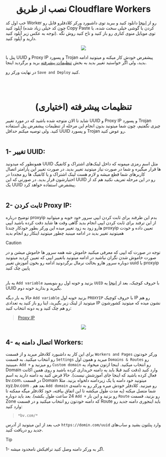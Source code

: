 <h1 align="center">نصب از طریق Cloudflare Workers</h1>

خب اول کد Worker رو از [اینجا](https://github.com/bia-pain-bache/BPB-Worker-Panel/releases/latest/download/worker.js) دانلود کنید و ببرید توی داشبورد ورکر کلادفلرو فایل رو آپلود کنید (چون کد خیلی زیاد شده Copy Paste کردن با گوشی خیلی سخت شده، با توجه به عکس زیر آپلود کنید). توی مویایل منوی کناری رو باز کنید و تاح کنید روش نگه دارید و آپلود کنید.

<p align="center">
  <img src="assets/images/Worker_mobile_upload.jpg">
</p>

پنل با UUID و Proxy IP و پسورد Trojan پیشفرض خودش کار میکنه و میتونید ادامه بدید، ولی اگر خواستید تغییر بدید به بخش [تنظیمات پیشرفته](#تنظیمات-پیشرفته-اختیاری) برید و برگردید اینجا.

 در نهایت ورکر رو `Save and Deploy` کنید.





<br><br>
<h1 align="center">تنظیمات پیشرفته (اختیاری)</h1>

شاید تا الان متوجه شده باشید که در مورد تغییر UUID و Proxy IP و پسورد Trojan چیزی نگفتیم، چون شما میتونید بدون انجام این مرحله از تنظیمات پیشفرض پنل استفاده کنید. ولی توصیه میکنم حداقل UUID و پسورد Trojan رو عوض کنید.
<br><br>

## 1- تغییر UUID:

همونطور که میدونید UUID  مثل اسم رمزی میمونه که داخل لینک‌های اشتراک و کانفیگ ها قرار میگیره و شما در صورت نیاز میتونید تغییر بدید. در صورت تغییر این پارامتر اتصال کاربرهای شما قطع میشه و لازم هست لینک اشتراک و یا کانفیگ ها رو مجددا در اختیارشون قرار بدید. در صورتی که این UUID رو در این مرحله تعریف نکنید هم کد از یک UUID پیشفرض استفاده خواهد کرد.
<br><br>

## 2- ثابت کردن Proxy IP:

توضیح درباره proxyip  بدم این طرفند برای ثابت کردن ایپی سرور خود خوبه و میتوانید از این ترفند برای ثابت کردن ایپی انجام بدید گاهی وقت ها شاید دقت کرده باشید
ایپی هارو زود به زود تغییر میده این ورکر بطور خودکار چندتا proxyip  تعیین داده و خودت همیتونید تغییر بدید در ادامه میبنید چطور میتونید اینکار رو انجام بدید 

> [!CAUTION]
>  توجه در صورت که ایپی که معرفی میکنید خاموش شه همه سرور ها خاموش میشن و در صورت خاموش شدن نگران نباشید در ادامه میتونید باتغییر ایپی که تعیین کردید میتونید دوباره سرور هارو بحالت نرمال برگردونید ادامه رو بخون آموزش تغییر uuid با proxyip پایین چک کنید
<br><br>



یه بار `Add variable` بزنید و خونه اول رو بنویسید `UUID` با حروف کوچیک، بعد از [اینجا](https://www.uuidgenerator.net/) یه UUID بگیرید و بذارید خونه دوم.

حالا یه بار دیگه `Add variable` بزنید خونه اول `PROXYIP` با حروف کوچیک IP رو هم میتونید از لینک‌ زیر بگیرید، اینا رو باز کنید یه تعدادی IP نشون میده که میتونید کشورشون رو هم چک کنید و یه دونه انتخاب کنید:

>[Proxy IP](https://www.nslookup.io/domains/bpb.yousef.isegaro.com/dns-records/)

<p align="center">
  <img src="assets/images/Proxy_ips.jpg">
</p>


## 4- اتصال دامنه به Workers:

برای این کار به داشبورد کلادفلر میرید و از قسمت `Workers and Pages` ورکر خودتون رو انتخاب میکنید. به قسمت `Settings` میرید و همون اول `Domains & Routes` رو میبینید، `Add +` رو میزنید و `Custom domain` رو انتخاب میکنید. اینجا ازتون میخواد یه Domain وارد کنید (دقت کنید قبلا باید یه دامنه خریداری کرده باشید و روی همین اکانت فعال کرده باشید که اینجا جای آموزشش نیست). حالا فرض کنید یه دامنه دارید به اسم bv.com، در قسمت Domain میتونید خود دامنه یا یک زیردامنه دلخواه بزنید. مثلا xyz.bv.com . بعد هم `Add domain` رو میزنید. کلادفلر خودش میره ورکر رو به دامنه‌ی شما متصل میکنه (یه مدت طول میکشه تا این اتفاق بیافته، خود کلادفلر میگه ممکنه تا 24 ساعت طول بکشه).
بعد باید دوباره `Add +` رو بزنید و این بار `Route` رو بزنید، قسمت Zone که دامنه خودتون رو انتخاب میکنید و در قسمت Route باید اینجوری دامنه جدید رو وارد کنید: 
> `*bv.com/*`

خب بعد از این میتونید از آدرس `https://domin.com/uuid` وارد پنلتون بشید و ساب‌های جدید رو دریافت کنید.

> [!TIP]
> 1- اگر به ورکر دامنه وصل کنید  ترافیکش نامحدود میشه.

